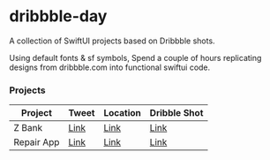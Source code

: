 # dribbble-day

A collection of SwiftUI projects based on Dribbble shots.

Using default fonts & sf symbols, Spend a couple of hours replicating designs from dribbble.com into functional swiftui code.

### Projects

| Project    | Tweet                                                               | Location                      | Dribble Shot                                                          |
| ---------- | ------------------------------------------------------------------- | ----------------------------- | --------------------------------------------------------------------- |
| Z Bank     | [Link](https://twitter.com/philliplakis/status/1368725700602073088) | [Link](/z-bank)               | [Link](https://dribbble.com/shots/15184755-Z-Bank-Mobile-Application) |
| Repair App | [Link](https://twitter.com/philliplakis/status/1373780491208290305) | [Link](/repair-your-hardware) | [Link](https://dribbble.com/shots/15210732-Repair-your-hardwares)     |
